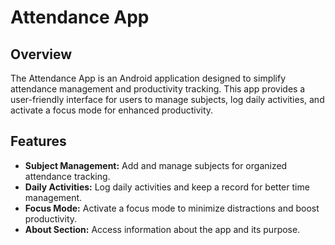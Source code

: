 # Attendance App



## Overview

The Attendance App is an Android application designed to simplify attendance management and productivity tracking. This app provides a user-friendly interface for users to manage subjects, log daily activities, and activate a focus mode for enhanced productivity.

## Features

- **Subject Management:** Add and manage subjects for organized attendance tracking.
- **Daily Activities:** Log daily activities and keep a record for better time management.
- **Focus Mode:** Activate a focus mode to minimize distractions and boost productivity.
- **About Section:** Access information about the app and its purpose.


